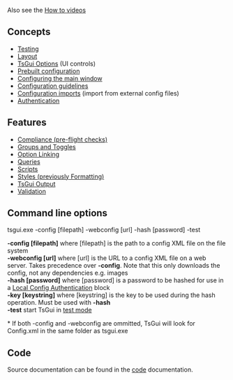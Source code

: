 Also see the [How to videos](https://www.youtube.com/playlist?list=PLbymiOxRQJvIS6BGPJ6ggKaU90QheXgV8)

## Concepts

* [Testing](/documentation/TestMode.md)
* [Layout](/documentation/Layout.md)
* [TsGui Options](/documentation/options/README.md) (UI controls)
* [Prebuilt configuration](/documentation/PrebuiltConfiguration.md)
* [Configuring the main window](/documentation/MainWindow.md)
* [Configuration guidelines](/documentation/ConfigGuidelines.md)
* [Configuration imports](/documentation/ConfigImports.md) (import from external config files)
* [Authentication](/documentation/Authentication/README.md)

## Features
* [Compliance (pre-flight checks)](/documentation/features/Compliance.md)
* [Groups and Toggles](/documentation/features/GroupsAndToggles.md)
* [Option Linking](/documentation/features/OptionLinking.md)
* [Queries](/documentation/features/Queries.md)
* [Scripts](/documentation/features/Scripts.md)
* [Styles (previously Formatting)](/documentation/features/Styles.md)
* [TsGui Output](/documentation/features/TsGuiOutput.md)
* [Validation](/documentation/features/Validation.md)

## Command line options
tsgui.exe -config [filepath] -webconfig [url] -hash [password] -test

 **-config [filepath]** where [filepath] is the path to a config XML file on the file system<br>
 **-webconfig [url]** where [url] is the URL to a config XML file on a web server. Takes precedence over **-config**. Note that this only downloads the config, not any dependencies e.g. images<br>
 **-hash [password]** where [password] is a password to be hashed for use in a [Local Config Authentication](/documentation/Authentication/LocalConfigAuthentication.md) block<br>
 **-key [keystring]** where [keystring] is the key to be used during the hash operation. Must be used with **-hash**<br>
 **-test** start TsGui in [test mode](/documentation/TestMode.md)

 \* If both -config and -webconfig are ommitted, TsGui will look for Config.xml in the same folder as tsgui.exe


 ## Code

 Source documentation can be found in the [code](/documentation/code/README.md) documentation.
